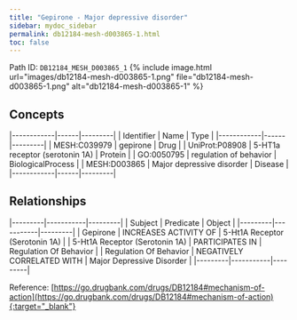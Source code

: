 ```yaml
---
title: "Gepirone - Major depressive disorder"
sidebar: mydoc_sidebar
permalink: db12184-mesh-d003865-1.html
toc: false 
---
```



Path ID: `DB12184_MESH_D003865_1`
{% include image.html url="images/db12184-mesh-d003865-1.png" file="db12184-mesh-d003865-1.png" alt="db12184-mesh-d003865-1" %}

## Concepts

|------------|------|---------|
| Identifier | Name | Type    |
|------------|------|---------|
| MESH:C039979 | gepirone | Drug |
| UniProt:P08908 | 5-HT1a receptor (serotonin 1A) | Protein |
| GO:0050795 | regulation of behavior | BiologicalProcess |
| MESH:D003865 | Major depressive disorder | Disease |
|------------|------|---------|

## Relationships

|---------|-----------|---------|
| Subject | Predicate | Object  |
|---------|-----------|---------|
| Gepirone | INCREASES ACTIVITY OF | 5-Ht1A Receptor (Serotonin 1A) |
| 5-Ht1A Receptor (Serotonin 1A) | PARTICIPATES IN | Regulation Of Behavior |
| Regulation Of Behavior | NEGATIVELY CORRELATED WITH | Major Depressive Disorder |
|---------|-----------|---------|

Reference: [https://go.drugbank.com/drugs/DB12184#mechanism-of-action](https://go.drugbank.com/drugs/DB12184#mechanism-of-action){:target="_blank"}